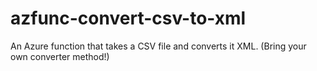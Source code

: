 # azfunc-convert-csv-to-xml
An Azure function that takes a CSV file and converts it XML. (Bring your own converter method!)
